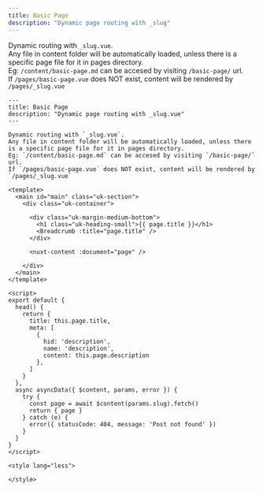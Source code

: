 ```yaml
---
title: Basic Page
description: "Dynamic page routing with _slug"
---
```


Dynamic routing with `_slug.vue`.     
Any file in content folder will be automatically loaded, unless there is a specific page file for it in pages directory.     
Eg: `/content/basic-page.md` can be accesed by visiting `/basic-page/` url.     
If `/pages/basic-page.vue` does NOT exist, content will be rendered by `/pages/_slug.vue`    

```md[/content/basic-page.md]
---
title: Basic Page
description: "Dynamic page routing with _slug.vue"
---

Dynamic routing with `_slug.vue`.     
Any file in content folder will be automatically loaded, unless there is a specific page file for it in pages directory.     
Eg: `/content/basic-page.md` can be accesed by visiting `/basic-page/` url.     
If `/pages/basic-page.vue` does NOT exist, content will be rendered by `/pages/_slug.vue`   
```

```html[/pages/_slug.vue]
<template>
  <main id="main" class="uk-section">
    <div class="uk-container">
      
      <div class="uk-margin-medium-bottom">
        <h1 class="uk-heading-small">{{ page.title }}</h1>
        <Breadcrumb :title="page.title" />
      </div>

      <nuxt-content :document="page" />

    </div>
  </main>
</template>

<script>
export default {
  head() {
    return {
      title: this.page.title,
      meta: [
        { 
          hid: 'description', 
          name: 'description', 
          content: this.page.description
        },
      ]
    }
  },
  async asyncData({ $content, params, error }) {
    try {
      const page = await $content(params.slug).fetch()
      return { page }
    } catch (e) {
      error({ statusCode: 404, message: 'Post not found' })
    }
  }
}
</script>

<style lang="less">

</style>
```